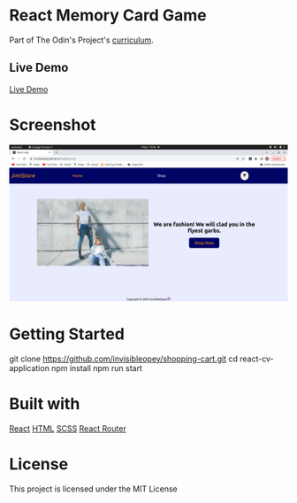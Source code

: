# React Memory Card Game

Part of The Odin's Project's [curriculum](https://www.theodinproject.com/lessons/node-path-javascript-shopping-cart).

## Live Demo

[Live Demo](https://invisibleopey.github.io/shopping-cart/)

# Screenshot

![Screenshot of live demo](/screenshot.png)

# Getting Started

git clone https://github.com/invisibleopey/shopping-cart.git
cd react-cv-application
npm install
npm run start

# Built with

[React](https://reactjs.org/)
[HTML](https://html.com)
[SCSS](htpps://sass-lang.com)
[React Router](https://reactrouter.com/)

# License

This project is licensed under the MIT License
